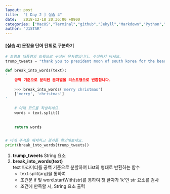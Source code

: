 ```yaml
---
layout: post
title:  "[ Day 2 ] 실습 4"
date:   2018-12-18 20:36:00 +0900
categories: ["MacOS","Terminal","github","Jekyll","Markdown","Python","Algorithm"]
author: "J1STAR"
---
```




#### [실습 4] 문장을 단어 단위로 구분하기

```python
# 트럼프 대통령의 트윗으로 구성된 문자열입니다. 수정하지 마세요. 
trump_tweets = "thank you to president moon of south korea for the beautiful welcoming ceremony it will always be remembered"

def break_into_words(text):
'
    공백 기준으로 분리된 문자열을 리스트형으로 반환합니다. 
    
    >>> break_into_words('merry christmas')
    ['merry', 'christmas']
'
    
    # 아래 코드를 작성하세요.
    words = text.split()
    
    
    return words


# 아래 주석을 해제하고 결과를 확인해보세요.  
print(break_into_words(trump_tweets))
```
1. __trump\_tweets__ String 요소
2. __break\_into\_words(text)__   
	text 파라미터를 공백 기준으로 분할하여 List의 형태로 반환하는 함수
	- text.split(arg)을 통하여
	- 조건문 if 및 word.startWith(str)를 통하여 첫 글자가 'k'인 str 요소를 검사
	- 조건에 만족할 시, String 요소 출력